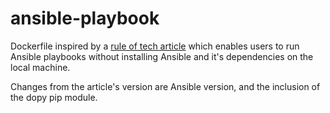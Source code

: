# ansible-playbook

Dockerfile inspired by a [rule of tech article](http://ruleoftech.com/2017/dockerizing-all-the-things-running-ansible-inside-docker-container) which enables users to run Ansible playbooks without installing Ansible and it's dependencies on the local machine.

Changes from the article's version are Ansible version, and the inclusion of the dopy pip module.
